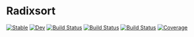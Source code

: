 # Radixsort

[![Stable](https://img.shields.io/badge/docs-stable-blue.svg)](https://rryi.github.io/Radixsort.jl/stable)
[![Dev](https://img.shields.io/badge/docs-dev-blue.svg)](https://rryi.github.io/Radixsort.jl/dev)
[![Build Status](https://travis-ci.com/rryi/Radixsort.jl.svg?branch=master)](https://travis-ci.com/rryi/Radixsort.jl)
[![Build Status](https://ci.appveyor.com/api/projects/status/github/rryi/Radixsort.jl?svg=true)](https://ci.appveyor.com/project/rryi/Radixsort-jl)
[![Build Status](https://api.cirrus-ci.com/github/rryi/Radixsort.jl.svg)](https://cirrus-ci.com/github/rryi/Radixsort.jl)
[![Coverage](https://codecov.io/gh/rryi/Radixsort.jl/branch/master/graph/badge.svg)](https://codecov.io/gh/rryi/Radixsort.jl)
